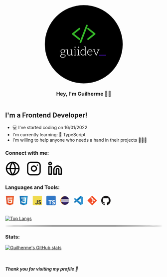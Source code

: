 <div style="display: flex; flex-flow: column wrap; justify-content: center; align-items: center; margin: 0 auto; max-width:500px;">
<img src="icons/guidev-logo.png" style="width: 250px; height: 250px; border-radius: 50%;">
<h3>Hey, I'm Guilherme 👊🏻
</h3>
</div>

## I'm a Frontend Developer!
 - 💻 I've started coding on 16/01/2022
 - I'm currently learning:
   📘 TypeScript
 - I'm willing to help anyone who needs a hand in their projects 💁🏻‍♂️

### Connect with me:
<div style="display: flex; flex-flow: row wrap; gap: 20px;">
<a href="https://guilhermescr.github.io/guilhermescr/portfolio/" target="_blank" rel="external"><img src="icons/globe.svg">
</a>
<a href="https://www.instagram.com/devguiga/" target="_blank" rel="external"><img src="icons/instagram.svg">
</a>
<a href="https://www.linkedin.com/in/guilhermescr/" target="_blank" rel="external"><img src="icons/linkedin.svg">
</a>
</div>

### Languages and Tools:
<div>
<img src="icons/html.svg" width="30px" style="margin-right: 10px;"> <img src="icons/css.svg" width="30px" style="margin-right: 10px;"> <img src="icons/js.svg" width="30px" style="margin-right: 10px;"> <img src="icons/ts.png" width="30px" style="margin-right: 10px;"> <img src="icons/eclipse.webp" width="30px" style="margin-right: 10px;"> <img src="icons/vscode.svg" width="30px" style="margin-right: 10px;"> <img src="icons/git.svg" width="30px" style="margin-right: 10px;"> <img src="icons/github.png" width="30px">
</div>
<br />

[![Top Langs](https://github-readme-stats.vercel.app/api/top-langs/?username=guilhermescr&card_width=495px)](https://guilhermescr.github.io/guilhermescr/)

<hr style="height: 3px; background-color: #404040; border-radius: 95%;" />

### Stats:
[![Guilherme's GitHub stats](https://github-readme-stats.vercel.app/api?username=guilhermescr)](https://guilhermescr.github.io/guilhermescr/)

<br />

##### Thank you for visiting my profile 💖
